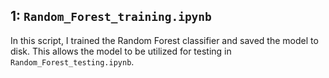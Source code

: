 ## 1: `Random_Forest_training.ipynb`
In this script, I trained the Random Forest classifier and saved the model to disk. This allows the model to be utilized for testing in `Random_Forest_testing.ipynb`.
